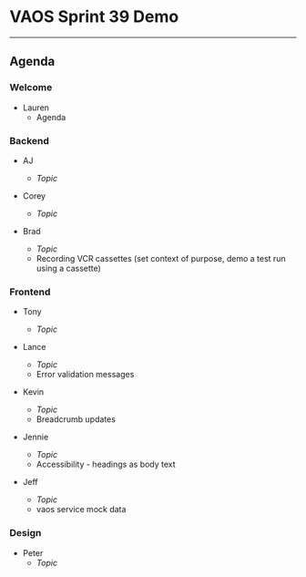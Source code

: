# VAOS Sprint 39 Demo
---
## Agenda

### Welcome

- Lauren 
  - Agenda

### Backend

- AJ
  - _Topic_

- Corey
  - _Topic_

- Brad
  - _Topic_
  - Recording VCR cassettes (set context of purpose, demo a test run using a cassette)

### Frontend

- Tony
  - _Topic_

- Lance
  - _Topic_
  - Error validation messages

- Kevin
  - _Topic_
  - Breadcrumb updates

- Jennie
  - _Topic_
  - Accessibility - headings as body text

- Jeff
  - _Topic_
  - vaos service mock data

### Design

- Peter
  - _Topic_
  
